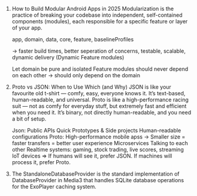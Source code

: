 1. How to Build Modular Android Apps in 2025 
	Modularization is the practice of breaking your codebase into independent, self-contained components (modules), each 
		responsible for a specific feature or layer of your app.

	app, domain, data, core, feature, baselineProfiles

	-> faster build times, better seperation of concerns, testable, scalable, dynamic delivery (Dynamic Feature modules)

	Let domain be pure and isolated
	Feature modules should never depend on each other -> should only depend on the domain

2. Proto vs JSON: When to Use Which (and Why)
	JSON is like your favourite old t-shirt — comfy, easy, everyone knows it. It’s text-based, human-readable, and universal.
	Proto is like a high-performance racing suit — not as comfy for everyday stuff, but extremely fast and efficient when you need 
		it. It’s binary, not directly human-readable, and you need a bit of setup.

	Json:
		Public APIs
		Quick Prototypes & Side projects
		Human-readable configurations
	Proto:
		High-performance mobile apss -> Smaller size = faster transfers = better user experience
		Microservices Talking to each other
		Realtime systems: gaming, stock trading, live scores, streaming
		IoT devices
=> If humans will see it, prefer JSON. If machines will process it, prefer Proto.

3. The StandaloneDatabaseProvider is the standard implementation of DatabaseProvider in Media3 that handles SQLite database operations 
	for the ExoPlayer caching system.